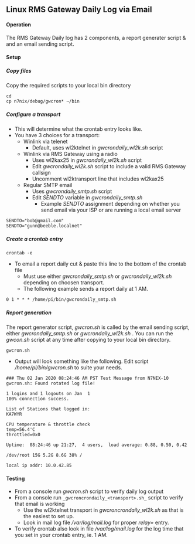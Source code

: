## Linux RMS Gateway Daily Log via Email

#### Operation

The RMS Gateway Daily log has 2 components, a report generater script & and an email sending script.

#### Setup

##### Copy files
Copy the required scripts to your local bin directory
```
cd
cp n7nix/debug/gwcron* ~/bin
```
##### Configure a transport

* This will determine what the crontab entry looks like.
* You have 3 choices for a transport:
  * Winlink via telenet
    * Default, uses wl2ktelnet in _gwcrondaily_wl2k.sh_ script
  * Winlink via RMS Gateway using a radio
    * Uses wl2kax25 in _gwcrondaily_wl2k.sh_ script
    * Edit _gwcrondaily_wl2k.sh_ script to include a valid RMS Gateway callsign
    * Uncomment wl2ktransport line that includes wl2kax25
  * Regular SMTP email
    * Uses _gwcrondaily_smtp.sh_ script
    * Edit _SENDTO_ variable in _gwcrondaily_smtp.sh_
      * Example _SENDTO_ assignment depending on whether you send email via your ISP or are running a local email server
```
SENDTO="bob@gmail.com"
SENDTO="gunn@beeble.localnet"
```

##### Create a crontab entry

```
crontab -e
```
* To email a report daily cut & paste this line to the bottom of the crontab file
  * Must use either _gwcrondaily_smtp.sh_ or _gwcrondaily_wl2k.sh_ depending on choosen transport.
  * The following example sends a report daily at 1 AM.
```
0 1 * * * /home/pi/bin/gwcrondaily_smtp.sh
```

##### Report generation

The report generator script, _gwcron.sh_ is called by the email
sending script, either _gwcrondaily_smtp.sh_ or _gwcrondaily_wl2k.sh_
. You can run the _gwcon.sh_ script at any time after copying to your local bin
directory.


```
gwcron.sh
```

* Output will look something like the following. Edit script
_/home/pi/bin/gwcron.sh_ to suite your needs.


```
### Thu 02 Jan 2020 08:24:46 AM PST Test Message from N7NIX-10
gwcron.sh: Found rotated log file!

1 logins and 1 logouts on Jan  1
100% connection success.

List of Stations that logged in:
KA7WYR

CPU temperature & throttle check
temp=56.4'C
throttled=0x0

Uptime:  08:24:46 up 21:27,  4 users,  load average: 0.88, 0.50, 0.42

/dev/root 15G 5.2G 8.6G 38% /

local ip addr: 10.0.42.85
```

#### Testing

* From a console run _gwcron.sh_ script to verify daily log output
* From a console run ```_gwcroncrondaily_<transport>.sh_``` script to verify that email is working
  * Use the wl2ktelnet transport in _gwcroncrondaily_wl2k.sh_ as that is the easiest to set up.
  * Look in mail log file _/var/log/mail.log_ for proper _relay=_ entry.
* To verify crontab also look in file _/var/log/mail.log_ for the log time that you set in your crontab entry, ie. 1 AM.
